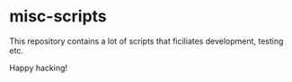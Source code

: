 # misc-scripts

This repository contains a lot of scripts that ficiliates development, testing etc.

Happy hacking!

